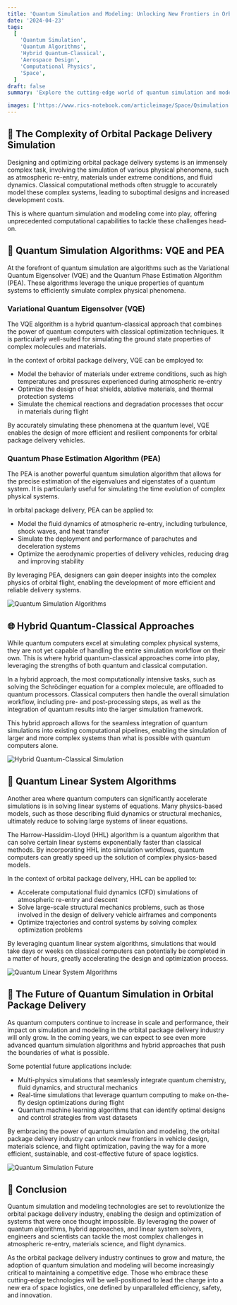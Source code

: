 ```yaml
---
title: 'Quantum Simulation and Modeling: Unlocking New Frontiers in Orbital Package Delivery Design and Optimization'
date: '2024-04-23'
tags:
  [
    'Quantum Simulation',
    'Quantum Algorithms',
    'Hybrid Quantum-Classical',
    'Aerospace Design',
    'Computational Physics',
    'Space',
  ]
draft: false
summary: 'Explore the cutting-edge world of quantum simulation and modeling, and discover how these technologies revolutionize the design and optimization of orbital package delivery systems. From atmospheric re-entry to materials science, learn how quantum algorithms and hybrid approaches are pushing the boundaries of what is possible in space logistics.'

images: ['https://www.rics-notebook.com/articleimage/Space/Qsimulation.png']
---
```


## 🌌 The Complexity of Orbital Package Delivery Simulation

Designing and optimizing orbital package delivery systems is an immensely complex task, involving the simulation of various physical phenomena, such as atmospheric re-entry, materials under extreme conditions, and fluid dynamics. Classical computational methods often struggle to accurately model these complex systems, leading to suboptimal designs and increased development costs.

This is where quantum simulation and modeling come into play, offering unprecedented computational capabilities to tackle these challenges head-on.

## 🚀 Quantum Simulation Algorithms: VQE and PEA

At the forefront of quantum simulation are algorithms such as the Variational Quantum Eigensolver (VQE) and the Quantum Phase Estimation Algorithm (PEA). These algorithms leverage the unique properties of quantum systems to efficiently simulate complex physical phenomena.

### Variational Quantum Eigensolver (VQE)

The VQE algorithm is a hybrid quantum-classical approach that combines the power of quantum computers with classical optimization techniques. It is particularly well-suited for simulating the ground state properties of complex molecules and materials.

In the context of orbital package delivery, VQE can be employed to:

- Model the behavior of materials under extreme conditions, such as high temperatures and pressures experienced during atmospheric re-entry
- Optimize the design of heat shields, ablative materials, and thermal protection systems
- Simulate the chemical reactions and degradation processes that occur in materials during flight

By accurately simulating these phenomena at the quantum level, VQE enables the design of more efficient and resilient components for orbital package delivery vehicles.

### Quantum Phase Estimation Algorithm (PEA)

The PEA is another powerful quantum simulation algorithm that allows for the precise estimation of the eigenvalues and eigenstates of a quantum system. It is particularly useful for simulating the time evolution of complex physical systems.

In orbital package delivery, PEA can be applied to:

- Model the fluid dynamics of atmospheric re-entry, including turbulence, shock waves, and heat transfer
- Simulate the deployment and performance of parachutes and deceleration systems
- Optimize the aerodynamic properties of delivery vehicles, reducing drag and improving stability

By leveraging PEA, designers can gain deeper insights into the complex physics of orbital flight, enabling the development of more efficient and reliable delivery systems.

![Quantum Simulation Algorithms](https://www.quantumcybersolutions.com/OPD/quantum-simulation-algorithms.webp)

## 🌐 Hybrid Quantum-Classical Approaches

While quantum computers excel at simulating complex physical systems, they are not yet capable of handling the entire simulation workflow on their own. This is where hybrid quantum-classical approaches come into play, leveraging the strengths of both quantum and classical computation.

In a hybrid approach, the most computationally intensive tasks, such as solving the Schrödinger equation for a complex molecule, are offloaded to quantum processors. Classical computers then handle the overall simulation workflow, including pre- and post-processing steps, as well as the integration of quantum results into the larger simulation framework.

This hybrid approach allows for the seamless integration of quantum simulations into existing computational pipelines, enabling the simulation of larger and more complex systems than what is possible with quantum computers alone.

![Hybrid Quantum-Classical Simulation](https://www.quantumcybersolutions.com/OPD/hybrid-quantum-classical-simulation.webp)

## 🔢 Quantum Linear System Algorithms

Another area where quantum computers can significantly accelerate simulations is in solving linear systems of equations. Many physics-based models, such as those describing fluid dynamics or structural mechanics, ultimately reduce to solving large systems of linear equations.

The Harrow-Hassidim-Lloyd (HHL) algorithm is a quantum algorithm that can solve certain linear systems exponentially faster than classical methods. By incorporating HHL into simulation workflows, quantum computers can greatly speed up the solution of complex physics-based models.

In the context of orbital package delivery, HHL can be applied to:

- Accelerate computational fluid dynamics (CFD) simulations of atmospheric re-entry and descent
- Solve large-scale structural mechanics problems, such as those involved in the design of delivery vehicle airframes and components
- Optimize trajectories and control systems by solving complex optimization problems

By leveraging quantum linear system algorithms, simulations that would take days or weeks on classical computers can potentially be completed in a matter of hours, greatly accelerating the design and optimization process.

![Quantum Linear System Algorithms](https://www.quantumcybersolutions.com/OPD/quantum-linear-systems.webp)

## 🔮 The Future of Quantum Simulation in Orbital Package Delivery

As quantum computers continue to increase in scale and performance, their impact on simulation and modeling in the orbital package delivery industry will only grow. In the coming years, we can expect to see even more advanced quantum simulation algorithms and hybrid approaches that push the boundaries of what is possible.

Some potential future applications include:

- Multi-physics simulations that seamlessly integrate quantum chemistry, fluid dynamics, and structural mechanics
- Real-time simulations that leverage quantum computing to make on-the-fly design optimizations during flight
- Quantum machine learning algorithms that can identify optimal designs and control strategies from vast datasets

By embracing the power of quantum simulation and modeling, the orbital package delivery industry can unlock new frontiers in vehicle design, materials science, and flight optimization, paving the way for a more efficient, sustainable, and cost-effective future of space logistics.

![Quantum Simulation Future](https://www.quantumcybersolutions.com/OPD/quantum-simulation-future.webp)

## 🚀 Conclusion

Quantum simulation and modeling technologies are set to revolutionize the orbital package delivery industry, enabling the design and optimization of systems that were once thought impossible. By leveraging the power of quantum algorithms, hybrid approaches, and linear system solvers, engineers and scientists can tackle the most complex challenges in atmospheric re-entry, materials science, and flight dynamics.

As the orbital package delivery industry continues to grow and mature, the adoption of quantum simulation and modeling will become increasingly critical to maintaining a competitive edge. Those who embrace these cutting-edge technologies will be well-positioned to lead the charge into a new era of space logistics, one defined by unparalleled efficiency, safety, and innovation.
